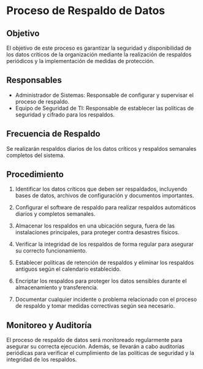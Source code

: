 # Proceso de Respaldo de Datos

## Objetivo
El objetivo de este proceso es garantizar la seguridad y disponibilidad de los datos críticos de la organización mediante la realización de respaldos periódicos y la implementación de medidas de protección.

## Responsables
- Administrador de Sistemas: Responsable de configurar y supervisar el proceso de respaldo.
- Equipo de Seguridad de TI: Responsable de establecer las políticas de seguridad y cifrado para los respaldos.

## Frecuencia de Respaldo
Se realizarán respaldos diarios de los datos críticos y respaldos semanales completos del sistema.

## Procedimiento
1. Identificar los datos críticos que deben ser respaldados, incluyendo bases de datos, archivos de configuración y documentos importantes.

2. Configurar el software de respaldo para realizar respaldos automáticos diarios y completos semanales.

3. Almacenar los respaldos en una ubicación segura, fuera de las instalaciones principales, para proteger contra desastres físicos.

4. Verificar la integridad de los respaldos de forma regular para asegurar su correcto funcionamiento.

5. Establecer políticas de retención de respaldos y eliminar los respaldos antiguos según el calendario establecido.

6. Encriptar los respaldos para proteger los datos sensibles durante el almacenamiento y transferencia.

7. Documentar cualquier incidente o problema relacionado con el proceso de respaldo y tomar medidas correctivas según sea necesario.

## Monitoreo y Auditoría
El proceso de respaldo de datos será monitoreado regularmente para asegurar su correcta ejecución. Además, se llevarán a cabo auditorías periódicas para verificar el cumplimiento de las políticas de seguridad y la integridad de los respaldos.


